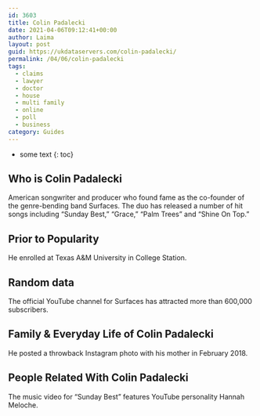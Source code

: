 ```yaml
---
id: 3603
title: Colin Padalecki
date: 2021-04-06T09:12:41+00:00
author: Laima
layout: post
guid: https://ukdataservers.com/colin-padalecki/
permalink: /04/06/colin-padalecki
tags:
  - claims
  - lawyer
  - doctor
  - house
  - multi family
  - online
  - poll
  - business
category: Guides
---
```


* some text
{: toc}


## Who is Colin Padalecki
                  
                  
                  
American songwriter and producer who found fame as the co-founder of the genre-bending band Surfaces. The duo has released a number of hit songs including &#8220;Sunday Best,&#8221; &#8220;Grace,&#8221; &#8220;Palm Trees&#8221; and &#8220;Shine On Top.&#8221; 
                  
              
            
              
            
                
                
                
## Prior to Popularity
                  
                  
                  
He enrolled at Texas A&M University in College Station.
                  
              
            
              
            
                
                
                
## Random data
                  
                  
                  
The official YouTube channel for Surfaces has attracted more than 600,000 subscribers.
                  
              
            
              
            
                
                
                
## Family & Everyday Life of Colin Padalecki
                  
                  
                  
He posted a throwback Instagram photo with his mother in February 2018.
                  
              
            
              
            
                
                
                
## People Related With Colin Padalecki
                  
                  
                  
The music video for &#8220;Sunday Best&#8221; features YouTube personality Hannah Meloche.
                  
              
            
              
            
                
              
            
              
              
            
            
              
            
          
          
          